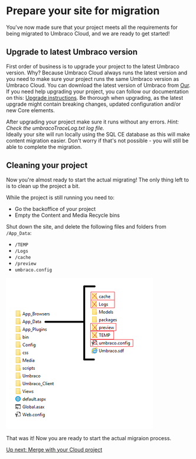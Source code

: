 # Prepare your site for migration

You've now made sure that your project meets all the requirements for being migrated to Umbraco Cloud, and we are ready to get started!

## Upgrade to latest Umbraco version
First order of business is to upgrade your project to the latest Umbraco version. Why? Because Umbraco Cloud always runs the latest version and you need to make sure your project runs the same Umbraco version as Umbraco Cloud.
You can download the latest version of Umbraco from [Our](https://our.umbraco.org/download/).
If you need help upgrading your project, you can follow our documentation on this: [Upgrade instructions](https://our.umbraco.org/documentation/Getting-Started/Setup/Upgrading/general). Be thorough when upgrading, as the latest upgrade might contain breaking changes, updated configuration and/or new Core elements.

After upgrading your project make sure it runs without any errors. *Hint: Check the umbracoTraceLog.txt log file.*  
Ideally your site will run locally using the SQL CE database as this will make content migration easier. Don't worry if that's not possible - you will still be able to complete the migration.

## Cleaning your project
Now you're almost ready to start the actual migrating! The only thing left to is to clean up the project a bit.

While the project is still running you need to:
* Go the backoffice of your project
* Empty the Content and Media Recycle bins

Shut down the site, and delete the following files and folders from `/App_Data`:
* `/TEMP`
* `/Logs`
* `/cache`
* `/preview`
* `umbraco.config`

![Local /App_Data](images/App_data-DELETE.png)

That was it! Now you are ready to start the actual migraion process.

[Up next: Merge with your Cloud project](part-2.md)
